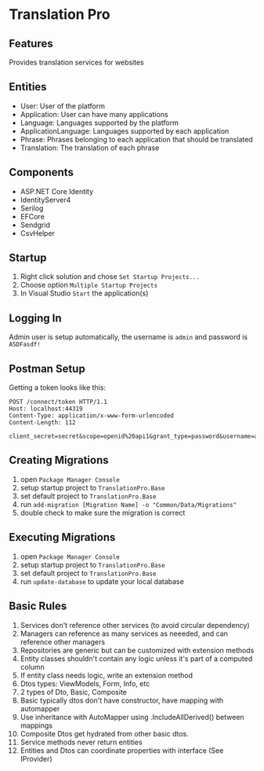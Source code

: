 # Translation Pro

## Features

Provides translation services for websites

## Entities
- User: User of the platform 
- Application: User can have many applications 
- Language: Languages supported by the platform
- ApplicationLanguage: Languages supported by each application
- Phrase: Phrases belonging to each application that should be translated
- Translation: The translation of each phrase

## Components

- ASP.NET Core Identity
- IdentityServer4
- Serilog
- EFCore
- Sendgrid
- CsvHelper

## Startup

1. Right click solution and chose `Set Startup Projects...`
2. Choose option `Multiple Startup Projects`
4. In Visual Studio `Start` the application(s)

## Logging In

Admin user is setup automatically, the username is `admin` and password is `ASDFasdf!`

## Postman Setup

Getting a token looks like this:

	POST /connect/token HTTP/1.1
	Host: localhost:44319
	Content-Type: application/x-www-form-urlencoded
	Content-Length: 112

	client_secret=secret&scope=openid%20api1&grant_type=password&username=admin&password=ASDFasdf!&client_id=postman

## Creating Migrations

1. open `Package Manager Console`
2. setup startup project to `TranslationPro.Base` 
3. set default project to `TranslationPro.Base`
4. run `add-migration [Migration Name] -o "Common/Data/Migrations"`
5. double check to make sure the migration is correct


## Executing Migrations

1. open `Package Manager Console`
2. setup startup project to `TranslationPro.Base` 
3. set default project to `TranslationPro.Base`
4. run `update-database` to update your local database

## Basic Rules

1. Services don't reference other services (to avoid circular dependency)
2. Managers can reference as many services as neeeded, and can reference other managers
3. Repositories are generic but can be customized with extension methods
4. Entity classes shouldn't contain any logic unless it's part of a computed column
5. If entity class needs logic, write an extension method
6. Dtos types: ViewModels, Form, Info, etc
7. 2 types of Dto, Basic, Composite
8. Basic typically dtos don't have constructor, have mapping with automapper
9. Use inheritance with AutoMapper using .IncludeAllDerived() between mappings
10. Composite Dtos get hydrated from other basic dtos.
11. Service methods never return entities
12. Entities and Dtos can coordinate properties with interface (See IProvider)


